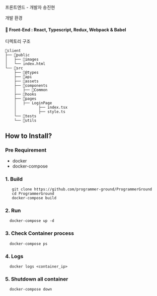 프론트엔드 - 개발자 송진현

개발 환경
#### 📘 Front-End : React, Typescript, Redux, Webpack & Babel

디렉토리 구조
  ```
  📁client  
  ├── 📁public
  │   ├── 📁images    
  │   └── index.html
  └── 📁src
      ├── 📁@types
      ├── 📁api
      ├── 📁assets
      ├── 📁components  
      │   ├── 📁Common 
      ├── 📁hooks
      ├── 📁pages
      │   ├── LoginPage
      │          ├── index.tsx
      │          ├── style.ts
      └── 📁tests
      └── 📁utils
  ```

## How to Install?

### Pre Requirement
- docker
- docker-compose

### 1. Build
```
   git clone https://github.com/programmer-ground/ProgrammerGround
   cd ProgrammerGround
   docker-compose build
```

### 2. Run
```
  docker-compose up -d
```

### 3. Check Container process
```
  docker-compose ps
```


### 4. Logs
```
  docker logs <container_ip>
```

### 5. Shutdown all container
```
  docker-compose down
```